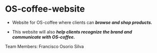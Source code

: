# OS-coffee-website

- Website for OS-coffee where clients can **_browse and shop products._**

- This website will also **_help clients recognize the brand and communicate with OS-coffee._**

Team Members: Francisco Osorio Silva
